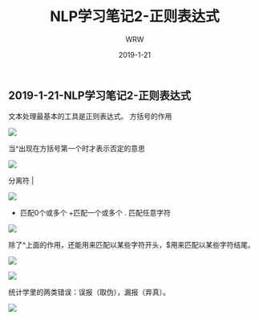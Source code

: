 ﻿---
layout:     post
title:      NLP学习笔记2-正则表达式
subtitle:   
date:       2019-1-21
author:     WRW
header-img: img/post-bg-desk.jpg
catalog: true
tags:
    - NLP
---


## 2019-1-21-NLP学习笔记2-正则表达式

文本处理最基本的工具是正则表达式。
方括号的作用

![](https://ObliviousToZero.github.io/img/2019-1-21-NLP笔记2-正则表达式/1.png)

当^出现在方括号第一个时才表示否定的意思

![](https://ObliviousToZero.github.io/img/2019-1-21-NLP笔记2-正则表达式/2.png)

分离符 |

![](https://ObliviousToZero.github.io/img/2019-1-21-NLP笔记2-正则表达式/3.png)

* 匹配0个或多个
+匹配一个或多个
. 匹配任意字符

![](https://ObliviousToZero.github.io/img/2019-1-21-NLP笔记2-正则表达式/4.png)

除了^上面的作用，还能用来匹配以某些字符开头，$用来匹配以某些字符结尾。

![](https://ObliviousToZero.github.io/img/2019-1-21-NLP笔记2-正则表达式/5.png)

![](https://ObliviousToZero.github.io/img/2019-1-21-NLP笔记2-正则表达式/6.png)

统计学里的两类错误：误报（取伪），漏报（弃真）。

![](https://ObliviousToZero.github.io/img/2019-1-21-NLP笔记2-正则表达式/7.png)
